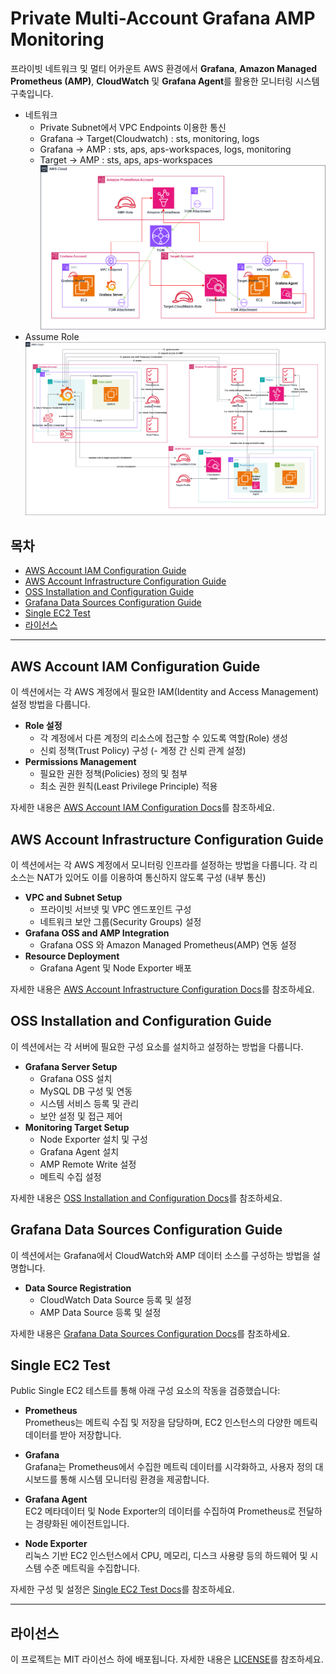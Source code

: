 # Private Multi-Account Grafana AMP Monitoring

프라이빗 네트워크 및 멀티 어카운트 AWS 환경에서 **Grafana**, **Amazon Managed Prometheus (AMP)**, **CloudWatch** 및 **Grafana Agent**를 활용한 모니터링 시스템 구축입니다.

- 네트워크
  - Private Subnet에서 VPC Endpoints 이용한 통신
  - Grafana -> Target(Cloudwatch) : sts, monitoring, logs
  - Grafana -> AMP : sts, aps, aps-workspaces, logs, monitoring
  - Target -> AMP : sts, aps, aps-workspaces
![Private Multi-Account Grafana AMP Monitoring - Flow Image](images/flow.png)
- Assume Role
![Private Multi-Account Grafana AMP Monitoring - Role Image](images/role.png)

## 목차
- [AWS Account IAM Configuration Guide](#aws-account-iam-configuration-guide)
- [AWS Account Infrastructure Configuration Guide](#aws-account-infrastructure-configuration-guide)
- [OSS Installation and Configuration Guide](#oss-installation-and-configuration-guide)
- [Grafana Data Sources Configuration Guide](#grafana-data-sources-configuration-guide)
- [Single EC2 Test](#Single-EC2-Test)
- [라이선스](#라이선스)

---

## AWS Account IAM Configuration Guide

이 섹션에서는 각 AWS 계정에서 필요한 IAM(Identity and Access Management) 설정 방법을 다룹니다.

- **Role 설정**
  - 각 계정에서 다른 계정의 리소스에 접근할 수 있도록 역할(Role) 생성
  - 신뢰 정책(Trust Policy) 구성 (- 계정 간 신뢰 관계 설정)
- **Permissions Management**
  - 필요한 권한 정책(Policies) 정의 및 첨부
  - 최소 권한 원칙(Least Privilege Principle) 적용

자세한 내용은 [AWS Account IAM Configuration Docs](aws-iam-config/aws-iam-config.md)를 참조하세요.

## AWS Account Infrastructure Configuration Guide

이 섹션에서는 각 AWS 계정에서 모니터링 인프라를 설정하는 방법을 다룹니다. 각 리소스는 NAT가 있어도 이를 이용하여 통신하지 않도록 구성 (내부 통신)

- **VPC and Subnet Setup**
  - 프라이빗 서브넷 및 VPC 엔드포인트 구성
  - 네트워크 보안 그룹(Security Groups) 설정
- **Grafana OSS and AMP Integration**
  - Grafana OSS 와 Amazon Managed Prometheus(AMP) 연동 설정
- **Resource Deployment**
  - Grafana Agent 및 Node Exporter 배포

자세한 내용은 [AWS Account Infrastructure Configuration Docs](aws-infra-config/aws-infra-config.md)를 참조하세요.


## OSS Installation and Configuration Guide

이 섹션에서는 각 서버에 필요한 구성 요소를 설치하고 설정하는 방법을 다룹니다.

- **Grafana Server Setup**
  - Grafana OSS 설치
  - MySQL DB 구성 및 연동
  - 시스템 서비스 등록 및 관리
  - 보안 설정 및 접근 제어
- **Monitoring Target Setup**
  - Node Exporter 설치 및 구성
  - Grafana Agent 설치
  - AMP Remote Write 설정
  - 메트릭 수집 설정

자세한 내용은 [OSS Installation and Configuration Docs](oss-installation-and-configuration-guide/oss-installation-and-configuration-guide.md)를 참조하세요.


## Grafana Data Sources Configuration Guide

이 섹션에서는 Grafana에서 CloudWatch와 AMP 데이터 소스를 구성하는 방법을 설명합니다.

- **Data Source Registration**
  - CloudWatch Data Source 등록 및 설정
  - AMP Data Source 등록 및 설정

자세한 내용은 [Grafana Data Sources Configuration Docs](grafana-datasource-config/grafana-datasource-config.md)를 참조하세요.


## Single EC2 Test

Public Single EC2 테스트를 통해 아래 구성 요소의 작동을 검증했습니다:

- **Prometheus**  
  Prometheus는 메트릭 수집 및 저장을 담당하며, EC2 인스턴스의 다양한 메트릭 데이터를 받아 저장합니다.

- **Grafana**  
  Grafana는 Prometheus에서 수집한 메트릭 데이터를 시각화하고, 사용자 정의 대시보드를 통해 시스템 모니터링 환경을 제공합니다.

- **Grafana Agent**  
  EC2 메타데이터 및 Node Exporter의 데이터를 수집하여 Prometheus로 전달하는 경량화된 에이전트입니다.

- **Node Exporter**  
  리눅스 기반 EC2 인스턴스에서 CPU, 메모리, 디스크 사용량 등의 하드웨어 및 시스템 수준 메트릭을 수집합니다.

자세한 구성 및 설정은 [Single EC2 Test Docs](single-ec2-test/single-ec2-test.md)를 참조하세요.

---

## 라이선스
이 프로젝트는 MIT 라이선스 하에 배포됩니다. 자세한 내용은 [LICENSE](LICENSE)를 참조하세요.
